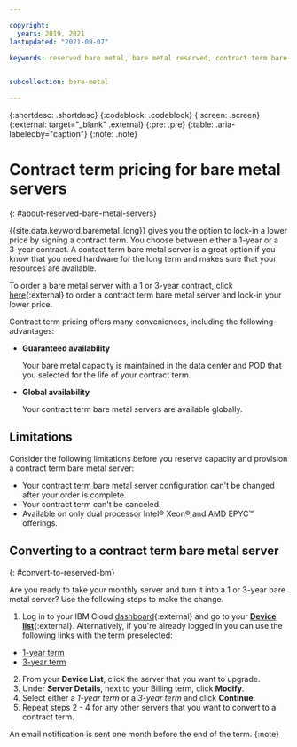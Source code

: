 ```yaml
---

copyright:
  years: 2019, 2021
lastupdated: "2021-09-07"

keywords: reserved bare metal, bare metal reserved, contract term bare metal, contract term bare metal server, contracr term server, contract term, 1 year server, 3 year server, 1 year bare metal, 3 year bare metal, 1 year bare metal server, 3 year bare metal server  
 

subcollection: bare-metal

---
```


{:shortdesc: .shortdesc}
{:codeblock: .codeblock}
{:screen: .screen}
{:external: target="_blank" .external}
{:pre: .pre}
{:table: .aria-labeledby="caption"}
{:note: .note}

# Contract term pricing for bare metal servers
{: #about-reserved-bare-metal-servers}

{{site.data.keyword.baremetal_long}} gives you the option to lock-in a lower price by signing a contract term. You choose between either a 1-year or a 3-year contract. A contact term bare metal server is a great option if you know that you need hardware for the long term and makes sure that your resources are available. 

To order a bare metal server with a 1 or 3-year contract, click [here](https://cloud.ibm.com/gen1/infrastructure/provision/bm?type=reserved){:external} to order a contract term bare metal server and lock-in your lower price.

Contract term pricing offers many conveniences, including the following advantages:

* **Guaranteed availability**

  Your bare metal capacity is maintained in the data center and POD that you selected for the life of your contract term.

* **Global availability**

   Your contract term bare metal servers are available globally. 

## Limitations

Consider the following limitations before you reserve capacity and provision a contract term bare metal server:

* Your contract term bare metal server configuration can't be changed after your order is complete. 
* Your contract term can't be canceled.
* Available on only dual processor Intel® Xeon® and AMD EPYC™ offerings. 

## Converting to a contract term bare metal server
{: #convert-to-reserved-bm}

Are you ready to take your monthly server and turn it into a 1 or 3-year bare metal server? Use the following steps to make the change.

1. Log in to your IBM Cloud [dashboard](https://cloud.ibm.com/){:external} and go to your [**Device list**](https://cloud.ibm.com/gen1/infrastructure/devices){:external}. Alternatively, if you're already logged in you can use the following links with the term preselected:
  - [1-year term](https://cloud.ibm.com/gen1/infrastructure/provision/bm?type=oneYearTerm)
  - [3-year term](https://cloud.ibm.com/gen1/infrastructure/provision/bm?type=threeYearTerm)
2. From your **Device List**, click the server that you want to upgrade.
3. Under **Server Details**, next to your Billing term, click **Modify**.
4. Select either a _1-year term_ or a _3-year term_ and click **Continue**.
5. Repeat steps 2 - 4 for any other servers that you want to convert to a contract term. 

An email notification is sent one month before the end of the term.
{:note}
